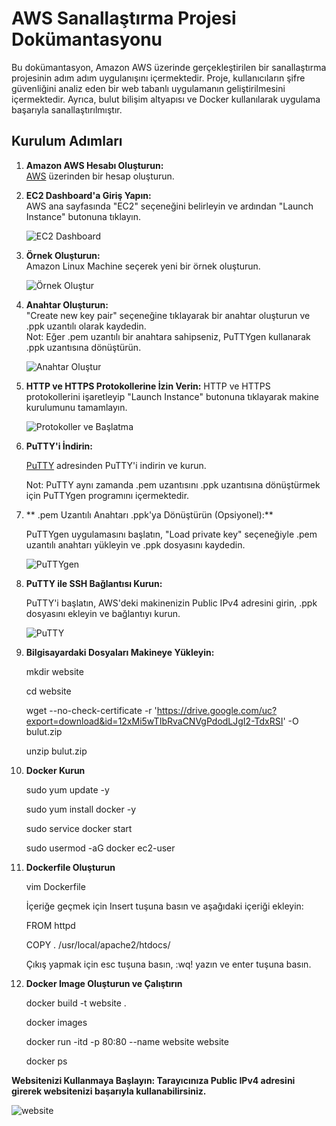 # AWS Sanallaştırma Projesi Dokümantasyonu

Bu dokümantasyon, Amazon AWS üzerinde gerçekleştirilen bir sanallaştırma projesinin adım adım uygulanışını içermektedir. Proje, kullanıcıların şifre güvenliğini analiz eden bir web tabanlı uygulamanın geliştirilmesini içermektedir. Ayrıca, bulut bilişim altyapısı ve Docker kullanılarak uygulama başarıyla sanallaştırılmıştır.

## Kurulum Adımları

1. **Amazon AWS Hesabı Oluşturun:**  
   [AWS](https://aws.amazon.com/) üzerinden bir hesap oluşturun.

2. **EC2 Dashboard'a Giriş Yapın:**  
   AWS ana sayfasında "EC2" seçeneğini belirleyin ve ardından "Launch Instance" butonuna tıklayın.
   
   ![EC2 Dashboard](https://github.com/AndacAkyuz/AWS-Sanallastirma-Projesi/assets/91327557/936d24ab-20c1-44f1-8979-fbae6ede04c5)  

3. **Örnek Oluşturun:**  
   Amazon Linux Machine seçerek yeni bir örnek oluşturun.
   
   ![Örnek Oluştur](https://github.com/AndacAkyuz/AWS-Sanallastirma-Projesi/assets/91327557/53821918-b645-485d-a521-42d196232399)  

4. **Anahtar Oluşturun:**  
   "Create new key pair" seçeneğine tıklayarak bir anahtar oluşturun ve .ppk uzantılı olarak kaydedin.  
   Not: Eğer .pem uzantılı bir anahtara sahipseniz, PuTTYgen kullanarak .ppk uzantısına dönüştürün.
   
   ![Anahtar Oluştur](https://github.com/AndacAkyuz/AWS-Sanallastirma-Projesi/assets/91327557/731825e1-08e7-4f3f-9ef6-d1dac216adc8)
  
6. **HTTP ve HTTPS Protokollerine İzin Verin:**
   HTTP ve HTTPS protokollerini işaretleyip "Launch Instance" butonuna tıklayarak makine kurulumunu tamamlayın.
   
   ![Protokoller ve Başlatma](https://github.com/AndacAkyuz/AWS-Sanallastirma-Projesi/assets/91327557/7a1a1902-cff6-4a26-b6bb-7a761cbfdc5e)

7. **PuTTY'i İndirin:**
    
   [PuTTY](https://www.chiark.greenend.org.uk/~sgtatham/putty/latest.html) adresinden PuTTY'i indirin ve kurun.
   
   Not: PuTTY aynı zamanda .pem uzantısını .ppk uzantısına dönüştürmek için PuTTYgen programını içermektedir.

8. **  .pem Uzantılı Anahtarı .ppk'ya Dönüştürün (Opsiyonel):**
    
   PuTTYgen uygulamasını başlatın, "Load private key" seçeneğiyle .pem uzantılı anahtarı yükleyin ve .ppk dosyasını kaydedin.

   
   ![PuTTYgen](https://github.com/AndacAkyuz/AWS-Sanallastirma-Projesi/assets/91327557/b1eb3dd8-1dfa-4638-b33f-fb5d1693368f)
   

9. **PuTTY ile SSH Bağlantısı Kurun:**
   
    PuTTY'i başlatın, AWS'deki makinenizin Public IPv4 adresini girin, .ppk dosyasını ekleyin ve bağlantıyı kurun.
   
   ![PuTTY](https://github.com/AndacAkyuz/AWS-Sanallastirma-Projesi/assets/91327557/c06a0762-9694-474a-b7c8-9240ca0a2771)

11. **Bilgisayardaki Dosyaları Makineye Yükleyin:**
 
    mkdir website
   
    cd website
   
    wget --no-check-certificate -r 'https://drive.google.com/uc?export=download&id=12xMi5wTIbRvaCNVgPdodLJgI2-TdxRSI' -O bulut.zip
   
    unzip bulut.zip

11. **Docker Kurun**

    sudo yum update -y
    
    sudo yum install docker -y
    
    sudo service docker start
    
    sudo usermod -aG docker ec2-user

12. **Dockerfile Oluşturun**

    vim Dockerfile
    
    İçeriğe geçmek için Insert tuşuna basın ve aşağıdaki içeriği ekleyin:

    
    FROM httpd
    
    COPY . /usr/local/apache2/htdocs/


    Çıkış yapmak için esc tuşuna basın, :wq! yazın ve enter tuşuna basın.

13. **Docker Image Oluşturun ve Çalıştırın**

    docker build -t website .
    
    docker images
    
    docker run -itd -p 80:80 --name website website
    
    docker ps

**Websitenizi Kullanmaya Başlayın: Tarayıcınıza Public IPv4 adresini girerek websitenizi başarıyla kullanabilirsiniz.**


![website](https://github.com/AndacAkyuz/AWS-Sanallastirma-Projesi/assets/91327557/eebd5900-3227-417c-8d99-d71ce830a849)

